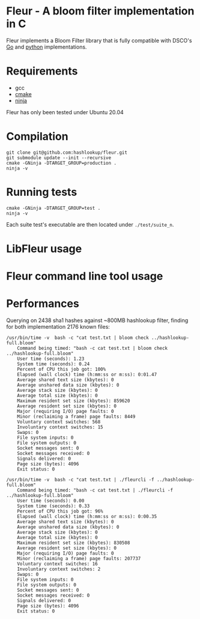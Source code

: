 # Fleur - A bloom filter implementation in C
Fleur implements a Bloom Filter library that is fully compatible with DSCO's [Go](https://github.com/DCSO/flor) and [python](https://github.com/DCSO/flor) implementations.

# Requirements
- gcc
- [cmake](https://ninja-build.org/)
- [ninja](https://ninja-build.org/)

Fleur has only been tested under Ubuntu 20.04

# Compilation
```
git clone git@github.com:hashlookup/fleur.git
git submodule update --init --recursive
cmake -GNinja -DTARGET_GROUP=production . 
ninja -v
```

# Running tests
```
cmake -GNinja -DTARGET_GROUP=test . 
ninja -v
```
Each suite test's executable are then located under `./test/suite_n`.

# LibFleur usage

# Fleur command line tool usage

# Performances
Querying on 2438 sha1 hashes against ~800MB hashlookup filter, finding for both implementation 2176 known files:
```
/usr/bin/time -v  bash -c "cat test.txt | bloom check ../hashlookup-full.bloom"
	Command being timed: "bash -c cat test.txt | bloom check ../hashlookup-full.bloom"
	User time (seconds): 1.23
	System time (seconds): 0.24
	Percent of CPU this job got: 100%
	Elapsed (wall clock) time (h:mm:ss or m:ss): 0:01.47
	Average shared text size (kbytes): 0
	Average unshared data size (kbytes): 0
	Average stack size (kbytes): 0
	Average total size (kbytes): 0
	Maximum resident set size (kbytes): 859620
	Average resident set size (kbytes): 0
	Major (requiring I/O) page faults: 0
	Minor (reclaiming a frame) page faults: 8449
	Voluntary context switches: 568
	Involuntary context switches: 15
	Swaps: 0
	File system inputs: 0
	File system outputs: 0
	Socket messages sent: 0
	Socket messages received: 0
	Signals delivered: 0
	Page size (bytes): 4096
	Exit status: 0
```

```
/usr/bin/time -v  bash -c "cat test.txt | ./fleurcli -f ../hashlookup-full.bloom"
	Command being timed: "bash -c cat test.txt | ./fleurcli -f ../hashlookup-full.bloom"
	User time (seconds): 0.00
	System time (seconds): 0.33
	Percent of CPU this job got: 96%
	Elapsed (wall clock) time (h:mm:ss or m:ss): 0:00.35
	Average shared text size (kbytes): 0
	Average unshared data size (kbytes): 0
	Average stack size (kbytes): 0
	Average total size (kbytes): 0
	Maximum resident set size (kbytes): 830508
	Average resident set size (kbytes): 0
	Major (requiring I/O) page faults: 0
	Minor (reclaiming a frame) page faults: 207737
	Voluntary context switches: 16
	Involuntary context switches: 2
	Swaps: 0
	File system inputs: 0
	File system outputs: 0
	Socket messages sent: 0
	Socket messages received: 0
	Signals delivered: 0
	Page size (bytes): 4096
	Exit status: 0
```